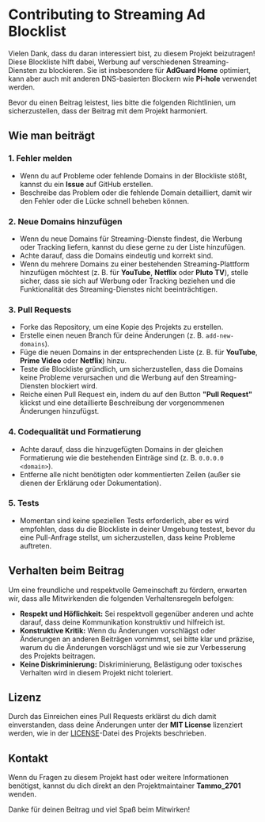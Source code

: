 # Contributing to Streaming Ad Blocklist

Vielen Dank, dass du daran interessiert bist, zu diesem Projekt beizutragen! Diese Blockliste hilft dabei, Werbung auf verschiedenen Streaming-Diensten zu blockieren. Sie ist insbesondere für **AdGuard Home** optimiert, kann aber auch mit anderen DNS-basierten Blockern wie **Pi-hole** verwendet werden.

Bevor du einen Beitrag leistest, lies bitte die folgenden Richtlinien, um sicherzustellen, dass der Beitrag mit dem Projekt harmoniert.

## Wie man beiträgt

### 1. **Fehler melden**
   - Wenn du auf Probleme oder fehlende Domains in der Blockliste stößt, kannst du ein **Issue** auf GitHub erstellen.
   - Beschreibe das Problem oder die fehlende Domain detailliert, damit wir den Fehler oder die Lücke schnell beheben können.

### 2. **Neue Domains hinzufügen**
   - Wenn du neue Domains für Streaming-Dienste findest, die Werbung oder Tracking liefern, kannst du diese gerne zu der Liste hinzufügen.
   - Achte darauf, dass die Domains eindeutig und korrekt sind.
   - Wenn du mehrere Domains zu einer bestehenden Streaming-Plattform hinzufügen möchtest (z. B. für **YouTube**, **Netflix** oder **Pluto TV**), stelle sicher, dass sie sich auf Werbung oder Tracking beziehen und die Funktionalität des Streaming-Dienstes nicht beeinträchtigen.

### 3. **Pull Requests**
   - Forke das Repository, um eine Kopie des Projekts zu erstellen.
   - Erstelle einen neuen Branch für deine Änderungen (z. B. `add-new-domains`).
   - Füge die neuen Domains in der entsprechenden Liste (z. B. für **YouTube**, **Prime Video** oder **Netflix**) hinzu.
   - Teste die Blockliste gründlich, um sicherzustellen, dass die Domains keine Probleme verursachen und die Werbung auf den Streaming-Diensten blockiert wird.
   - Reiche einen Pull Request ein, indem du auf den Button **"Pull Request"** klickst und eine detaillierte Beschreibung der vorgenommenen Änderungen hinzufügst.

### 4. **Codequalität und Formatierung**
   - Achte darauf, dass die hinzugefügten Domains in der gleichen Formatierung wie die bestehenden Einträge sind (z. B. `0.0.0.0 <domain>`).
   - Entferne alle nicht benötigten oder kommentierten Zeilen (außer sie dienen der Erklärung oder Dokumentation).

### 5. **Tests**
   - Momentan sind keine speziellen Tests erforderlich, aber es wird empfohlen, dass du die Blockliste in deiner Umgebung testest, bevor du eine Pull-Anfrage stellst, um sicherzustellen, dass keine Probleme auftreten.

## Verhalten beim Beitrag

Um eine freundliche und respektvolle Gemeinschaft zu fördern, erwarten wir, dass alle Mitwirkenden die folgenden Verhaltensregeln befolgen:

- **Respekt und Höflichkeit:** Sei respektvoll gegenüber anderen und achte darauf, dass deine Kommunikation konstruktiv und hilfreich ist.
- **Konstruktive Kritik:** Wenn du Änderungen vorschlägst oder Änderungen an anderen Beiträgen vornimmst, sei bitte klar und präzise, warum du die Änderungen vorschlägst und wie sie zur Verbesserung des Projekts beitragen.
- **Keine Diskriminierung:** Diskriminierung, Belästigung oder toxisches Verhalten wird in diesem Projekt nicht toleriert.

## Lizenz

Durch das Einreichen eines Pull Requests erklärst du dich damit einverstanden, dass deine Änderungen unter der **MIT License** lizenziert werden, wie in der [LICENSE](LICENSE)-Datei des Projekts beschrieben.

## Kontakt

Wenn du Fragen zu diesem Projekt hast oder weitere Informationen benötigst, kannst du dich direkt an den Projektmaintainer **Tammo_2701** wenden.

Danke für deinen Beitrag und viel Spaß beim Mitwirken!
